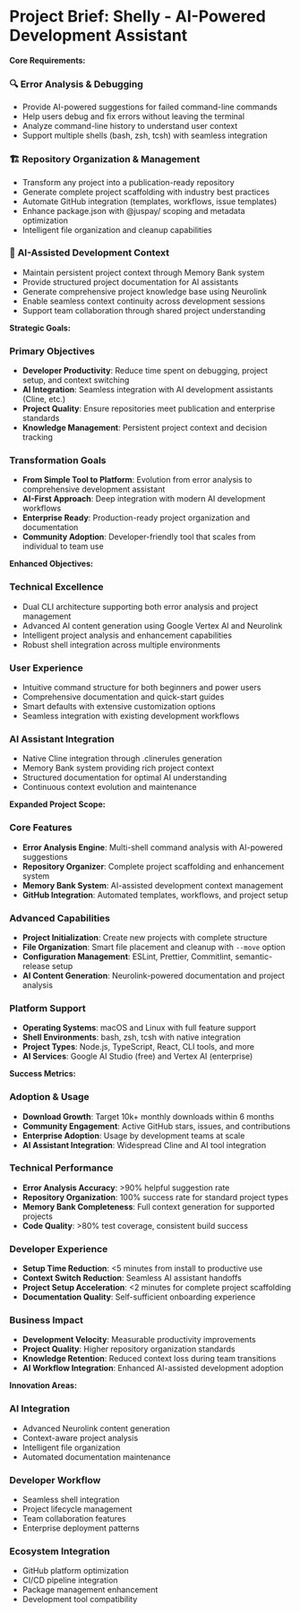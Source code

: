 # Project Brief: Shelly - AI-Powered Development Assistant

**Core Requirements:**

### 🔍 **Error Analysis & Debugging**
*   Provide AI-powered suggestions for failed command-line commands
*   Help users debug and fix errors without leaving the terminal
*   Analyze command-line history to understand user context
*   Support multiple shells (bash, zsh, tcsh) with seamless integration

### 🏗️ **Repository Organization & Management**
*   Transform any project into a publication-ready repository
*   Generate complete project scaffolding with industry best practices
*   Automate GitHub integration (templates, workflows, issue templates)
*   Enhance package.json with @juspay/ scoping and metadata optimization
*   Intelligent file organization and cleanup capabilities

### 🧠 **AI-Assisted Development Context**
*   Maintain persistent project context through Memory Bank system
*   Provide structured project documentation for AI assistants
*   Generate comprehensive project knowledge base using Neurolink
*   Enable seamless context continuity across development sessions
*   Support team collaboration through shared project understanding

**Strategic Goals:**

### **Primary Objectives**
*   **Developer Productivity**: Reduce time spent on debugging, project setup, and context switching
*   **AI Integration**: Seamless integration with AI development assistants (Cline, etc.)
*   **Project Quality**: Ensure repositories meet publication and enterprise standards
*   **Knowledge Management**: Persistent project context and decision tracking

### **Transformation Goals**
*   **From Simple Tool to Platform**: Evolution from error analysis to comprehensive development assistant
*   **AI-First Approach**: Deep integration with modern AI development workflows
*   **Enterprise Ready**: Production-ready project organization and documentation
*   **Community Adoption**: Developer-friendly tool that scales from individual to team use

**Enhanced Objectives:**

### **Technical Excellence**
*   Dual CLI architecture supporting both error analysis and project management
*   Advanced AI content generation using Google Vertex AI and Neurolink
*   Intelligent project analysis and enhancement capabilities
*   Robust shell integration across multiple environments

### **User Experience**
*   Intuitive command structure for both beginners and power users
*   Comprehensive documentation and quick-start guides
*   Smart defaults with extensive customization options
*   Seamless integration with existing development workflows

### **AI Assistant Integration**
*   Native Cline integration through .clinerules generation
*   Memory Bank system providing rich project context
*   Structured documentation for optimal AI understanding
*   Continuous context evolution and maintenance

**Expanded Project Scope:**

### **Core Features**
*   **Error Analysis Engine**: Multi-shell command analysis with AI-powered suggestions
*   **Repository Organizer**: Complete project scaffolding and enhancement system
*   **Memory Bank System**: AI-assisted development context management
*   **GitHub Integration**: Automated templates, workflows, and project setup

### **Advanced Capabilities**
*   **Project Initialization**: Create new projects with complete structure
*   **File Organization**: Smart file placement and cleanup with `--move` option
*   **Configuration Management**: ESLint, Prettier, Commitlint, semantic-release setup
*   **AI Content Generation**: Neurolink-powered documentation and project analysis

### **Platform Support**
*   **Operating Systems**: macOS and Linux with full feature support
*   **Shell Environments**: bash, zsh, tcsh with native integration
*   **Project Types**: Node.js, TypeScript, React, CLI tools, and more
*   **AI Services**: Google AI Studio (free) and Vertex AI (enterprise)

**Success Metrics:**

### **Adoption & Usage**
*   **Download Growth**: Target 10k+ monthly downloads within 6 months
*   **Community Engagement**: Active GitHub stars, issues, and contributions
*   **Enterprise Adoption**: Usage by development teams at scale
*   **AI Assistant Integration**: Widespread Cline and AI tool integration

### **Technical Performance**
*   **Error Analysis Accuracy**: >90% helpful suggestion rate
*   **Repository Organization**: 100% success rate for standard project types
*   **Memory Bank Completeness**: Full context generation for supported projects
*   **Code Quality**: >80% test coverage, consistent build success

### **Developer Experience**
*   **Setup Time Reduction**: <5 minutes from install to productive use
*   **Context Switch Reduction**: Seamless AI assistant handoffs
*   **Project Setup Acceleration**: <2 minutes for complete project scaffolding
*   **Documentation Quality**: Self-sufficient onboarding experience

### **Business Impact**
*   **Development Velocity**: Measurable productivity improvements
*   **Project Quality**: Higher repository organization standards
*   **Knowledge Retention**: Reduced context loss during team transitions
*   **AI Workflow Integration**: Enhanced AI-assisted development adoption

**Innovation Areas:**

### **AI Integration**
*   Advanced Neurolink content generation
*   Context-aware project analysis
*   Intelligent file organization
*   Automated documentation maintenance

### **Developer Workflow**
*   Seamless shell integration
*   Project lifecycle management
*   Team collaboration features
*   Enterprise deployment patterns

### **Ecosystem Integration**
*   GitHub platform optimization
*   CI/CD pipeline integration
*   Package management enhancement
*   Development tool compatibility

